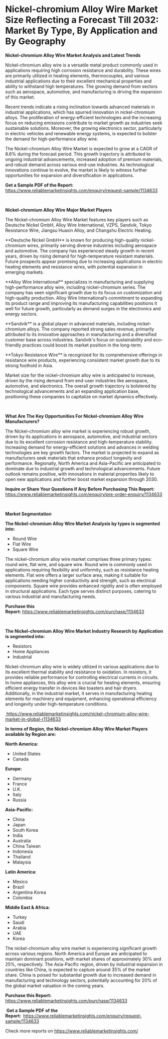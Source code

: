 <p><h1>Nickel-chromium Alloy Wire Market Size Reflecting a Forecast Till 2032: Market By Type, By Application and By Geography</h1></p><p><strong>Nickel-chromium Alloy Wire Market Analysis and Latest Trends</strong></p>
<p><p>Nickel-chromium alloy wire is a versatile metal product commonly used in applications requiring high corrosion resistance and durability. These wires are primarily utilized in heating elements, thermocouples, and various industrial applications due to their excellent mechanical properties and ability to withstand high temperatures. The growing demand from sectors such as aerospace, automotive, and manufacturing is driving the expansion of this market.</p><p>Recent trends indicate a rising inclination towards advanced materials in industrial applications, which has spurred innovation in nickel-chromium alloys. The proliferation of energy-efficient technologies and the increasing focus on reducing emissions contribute to market growth as industries seek sustainable solutions. Moreover, the growing electronics sector, particularly in electric vehicles and renewable energy systems, is expected to bolster the demand for high-performance alloy wire.</p><p>The Nickel-chromium Alloy Wire Market is expected to grow at a CAGR of 8.6% during the forecast period. This growth trajectory is attributed to ongoing industrial advancements, increased adoption of premium materials, and robust demand across various end-use industries. As technological innovations continue to evolve, the market is likely to witness further opportunities for expansion and diversification in applications.</p></p>
<p><strong>Get a Sample PDF of the Report:&nbsp;</strong> <a href="https://www.reliablemarketinsights.com/enquiry/request-sample/1134633?utm_campaign=3361&utm_medium=2&utm_source=Github&utm_content=ia&utm_term=25032025&utm_id=nickel-chromium-alloy-wire">https://www.reliablemarketinsights.com/enquiry/request-sample/1134633</a></p>
<p>&nbsp;</p>
<p><strong>Nickel-chromium Alloy Wire Major Market Players</strong></p>
<p><p>The Nickel-chromium Alloy Wire Market features key players such as Deutsche Nickel GmbH, Alloy Wire International, VZPS, Sandvik, Tokyo Resistance Wire, Jiangsu Huaxin Alloy, and Changshu Electric Heating. </p><p>**Deutsche Nickel GmbH** is known for producing high-quality nickel-chromium wires, primarily serving diverse industries including aerospace and automotive. The company has experienced steady growth in recent years, driven by rising demand for high-temperature resistant materials. Future prospects appear promising due to increasing applications in electric heating elements and resistance wires, with potential expansion in emerging markets.</p><p>**Alloy Wire International** specializes in manufacturing and supplying high-performance alloy wire, including nickel-chromium series. The company has seen significant growth due to its focus on customization and high-quality production. Alloy Wire International’s commitment to expanding its product range and improving its manufacturing capabilities positions it well for future growth, particularly as demand surges in the electronics and energy sectors.</p><p>**Sandvik** is a global player in advanced materials, including nickel-chromium alloys. The company reported strong sales revenue, primarily attributed to its innovative approaches in manufacturing and a diversified customer base across industries. Sandvik's focus on sustainability and eco-friendly practices could boost its market position in the long-term.</p><p>**Tokyo Resistance Wire** is recognized for its comprehensive offerings in resistance wire products, experiencing consistent market growth due to its strong foothold in Asia. </p><p>Market size for the nickel-chromium alloy wire is anticipated to increase, driven by the rising demand from end-user industries like aerospace, automotive, and electronics. The overall growth trajectory is bolstered by technological advancements and an expanding application base, positioning these companies to capitalize on market dynamics effectively.</p></p>
<p>&nbsp;</p>
<p><strong>What Are The Key Opportunities For Nickel-chromium Alloy Wire Manufacturers?</strong></p>
<p><p>The Nickel-chromium alloy wire market is experiencing robust growth, driven by its applications in aerospace, automotive, and industrial sectors due to its excellent corrosion resistance and high-temperature stability. Increasing demand for energy-efficient solutions and advances in welding technologies are key growth factors. The market is projected to expand as manufacturers seek materials that enhance product longevity and performance. Regionally, North America and Asia-Pacific are anticipated to dominate due to industrial growth and technological advancements. Future outlook remains positive, with innovations in material properties likely to open new applications and further boost market expansion through 2030.</p></p>
<p><strong>Inquire or Share Your Questions If Any Before Purchasing This Report:</strong> <a href="https://www.reliablemarketinsights.com/enquiry/pre-order-enquiry/1134633?utm_campaign=3361&utm_medium=2&utm_source=Github&utm_content=ia&utm_term=25032025&utm_id=nickel-chromium-alloy-wire">https://www.reliablemarketinsights.com/enquiry/pre-order-enquiry/1134633</a></p>
<p>&nbsp;</p>
<p><strong>Market Segmentation</strong></p>
<p><strong>The Nickel-chromium Alloy Wire Market Analysis by types is segmented into:</strong></p>
<p><ul><li>Round Wire</li><li>Flat Wire</li><li>Square Wire</li></ul></p>
<p><p>The nickel-chromium alloy wire market comprises three primary types: round wire, flat wire, and square wire. Round wire is commonly used in applications requiring flexibility and uniformity, such as resistance heating elements. Flat wire offers a larger surface area, making it suitable for applications needing higher conductivity and strength, such as electrical components. Square wire provides enhanced rigidity and is often employed in structural applications. Each type serves distinct purposes, catering to various industrial and manufacturing needs.</p></p>
<p><strong>Purchase this Report:&nbsp;</strong><a href="https://www.reliablemarketinsights.com/purchase/1134633?utm_campaign=3361&utm_medium=2&utm_source=Github&utm_content=ia&utm_term=25032025&utm_id=nickel-chromium-alloy-wire">https://www.reliablemarketinsights.com/purchase/1134633</a></p>
<p>&nbsp;</p>
<p><strong>The Nickel-chromium Alloy Wire Market Industry Research by Application is segmented into:</strong></p>
<p><ul><li>Resistors</li><li>Home Appliances</li><li>Industrial</li></ul></p>
<p><p>Nickel-chromium alloy wire is widely utilized in various applications due to its excellent thermal stability and resistance to oxidation. In resistors, it provides reliable performance for controlling electrical currents in circuits. In home appliances, this alloy wire is crucial for heating elements, ensuring efficient energy transfer in devices like toasters and hair dryers. Additionally, in the industrial market, it serves in manufacturing heating elements for machinery and equipment, enhancing operational efficiency and longevity under high-temperature conditions.</p></p>
<p><a href="https://www.reliablemarketinsights.com/nickel-chromium-alloy-wire-market-in-global-r1134633?utm_campaign=3361&utm_medium=2&utm_source=Github&utm_content=ia&utm_term=25032025&utm_id=nickel-chromium-alloy-wire">&nbsp;https://www.reliablemarketinsights.com/nickel-chromium-alloy-wire-market-in-global-r1134633</a></p>
<p><strong>In terms of Region, the Nickel-chromium Alloy Wire Market Players available by Region are:</strong></p>
<p>
    <p> <strong> North America: </strong>
        <ul>
            <li>United States</li>
            <li>Canada</li>
        </ul>
        </p> 
    <p> <strong> Europe: </strong>
        <ul>
            <li>Germany</li>
            <li>France</li>
            <li>U.K.</li>
            <li>Italy</li>
            <li>Russia</li>
        </ul>
        </p> 
    <p> <strong> Asia-Pacific: </strong>
        <ul>
            <li>China</li>
            <li>Japan</li>
            <li>South Korea</li>
            <li>India</li>
            <li>Australia</li>
            <li>China Taiwan</li>
            <li>Indonesia</li>
            <li>Thailand</li>
            <li>Malaysia</li>
        </ul>
        </p> 
    <p> <strong> Latin America: </strong>
        <ul>
            <li>Mexico</li>
            <li>Brazil</li>
            <li>Argentina Korea</li>
            <li>Colombia</li>
        </ul>
        </p> 
    <p> <strong> Middle East & Africa: </strong>
        <ul>
            <li>Turkey</li>
            <li>Saudi</li>
            <li>Arabia</li>
            <li>UAE</li>
            <li>Korea</li>
        </ul>
    </p>
    </p>
<p><p>The nickel-chromium alloy wire market is experiencing significant growth across various regions. North America and Europe are anticipated to maintain dominant positions, with market shares of approximately 30% and 25%, respectively. The Asia-Pacific region, driven by industrial expansion in countries like China, is expected to capture around 35% of the market share. China is poised for substantial growth due to increased demand in manufacturing and technology sectors, potentially accounting for 20% of the global market valuation in the coming years.</p></p>
<p><strong>Purchase this Report: </strong><a href="https://www.reliablemarketinsights.com/purchase/1134633?utm_campaign=3361&utm_medium=2&utm_source=Github&utm_content=ia&utm_term=25032025&utm_id=nickel-chromium-alloy-wire">https://www.reliablemarketinsights.com/purchase/1134633</a></p>
<p>&nbsp;<strong>Get a Sample PDF of the Report:&nbsp;&nbsp;</strong><a href="https://www.reliablemarketinsights.com/enquiry/request-sample/1134633?utm_campaign=3361&utm_medium=2&utm_source=Github&utm_content=ia&utm_term=25032025&utm_id=nickel-chromium-alloy-wire">https://www.reliablemarketinsights.com/enquiry/request-sample/1134633</a></p>
<p><strong></strong></p>
<p>Check more reports on <a href="https://www.reliablemarketinsights.com/?utm_campaign=3361&utm_medium=2&utm_source=Github&utm_content=ia&utm_term=25032025&utm_id=nickel-chromium-alloy-wire">https://www.reliablemarketinsights.com/</a></p>